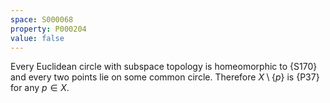 ```yaml
---
space: S000068
property: P000204
value: false
---
```


Every Euclidean circle with subspace topology is homeomorphic to {S170} and every two points lie on some common circle.
Therefore $X\setminus\{p\}$ is {P37} for any $p\in X$.
